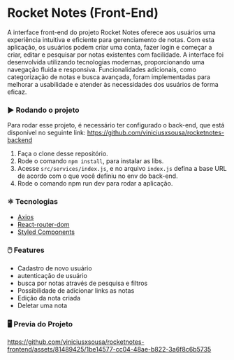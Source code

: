 # Rocket Notes (Front-End)

A interface front-end do projeto Rocket Notes oferece aos usuários uma experiência intuitiva e eficiente para gerenciamento de notas. Com esta aplicação, os usuários podem criar uma conta, fazer login e começar a criar, editar e pesquisar por notas existentes com facilidade. A interface foi desenvolvida utilizando tecnologias modernas, proporcionando uma navegação fluida e responsiva. Funcionalidades adicionais, como categorização de notas e busca avançada, foram implementadas para melhorar a usabilidade e atender às necessidades dos usuários de forma eficaz.

### :arrow_forward: Rodando o projeto

Para rodar esse projeto, é necessário ter configurado o back-end, que está disponível no seguinte link:
https://github.com/viniciusxsousa/rocketnotes-backend


1. Faça o clone desse repositório.
2. Rode o comando `npm install`, para instalar as libs.
3. Acesse `src/services/index.js`, e no arquivo `index.js` defina a base URL de acordo com o que você definiu no env do back-end.
3. Rode o comando npm run dev para rodar a aplicação. 


### :atom_symbol: Tecnologias 
* [Axios](https://axios-http.com/ptbr/docs/intro)
* [React-router-dom](https://reactrouter.com/en/main)
* [Styled Components](https://styled-components.com/)

### :computer_mouse: Features
 
  * Cadastro de novo usuário
  * autenticação de usuário
  * busca por notas através de pesquisa e filtros
  * Possibilidade de adicionar links as notas
  * Edição da nota criada
  * Deletar uma nota

  ### :desktop_computer: Previa do Projeto
  https://github.com/viniciusxsousa/rocketnotes-frontend/assets/81489425/1be14577-cc04-48ae-b822-3a6f8c6b5735
